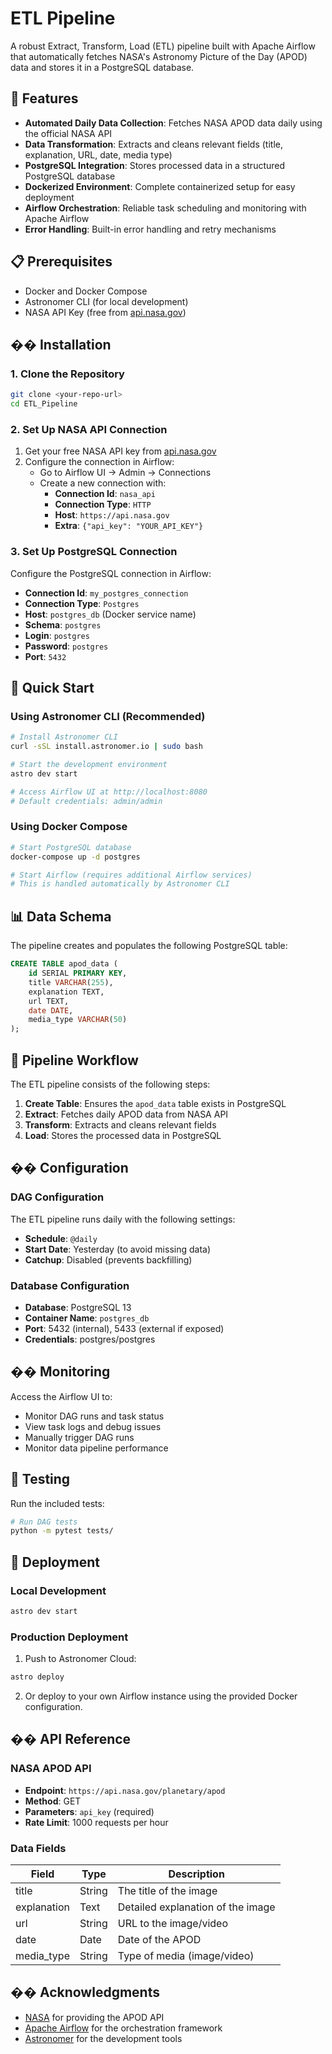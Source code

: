 # ETL Pipeline

A robust Extract, Transform, Load (ETL) pipeline built with Apache Airflow that automatically fetches NASA's Astronomy Picture of the Day (APOD) data and stores it in a PostgreSQL database.

## 🚀 Features

- **Automated Daily Data Collection**: Fetches NASA APOD data daily using the official NASA API
- **Data Transformation**: Extracts and cleans relevant fields (title, explanation, URL, date, media type)
- **PostgreSQL Integration**: Stores processed data in a structured PostgreSQL database
- **Dockerized Environment**: Complete containerized setup for easy deployment
- **Airflow Orchestration**: Reliable task scheduling and monitoring with Apache Airflow
- **Error Handling**: Built-in error handling and retry mechanisms

## 📋 Prerequisites

- Docker and Docker Compose
- Astronomer CLI (for local development)
- NASA API Key (free from [api.nasa.gov](https://api.nasa.gov/))

## ��️ Installation

### 1. Clone the Repository

```bash
git clone <your-repo-url>
cd ETL_Pipeline
```

### 2. Set Up NASA API Connection

1. Get your free NASA API key from [api.nasa.gov](https://api.nasa.gov/)
2. Configure the connection in Airflow:
   - Go to Airflow UI → Admin → Connections
   - Create a new connection with:
     - **Connection Id**: `nasa_api`
     - **Connection Type**: `HTTP`
     - **Host**: `https://api.nasa.gov`
     - **Extra**: `{"api_key": "YOUR_API_KEY"}`

### 3. Set Up PostgreSQL Connection

Configure the PostgreSQL connection in Airflow:
- **Connection Id**: `my_postgres_connection`
- **Connection Type**: `Postgres`
- **Host**: `postgres_db` (Docker service name)
- **Schema**: `postgres`
- **Login**: `postgres`
- **Password**: `postgres`
- **Port**: `5432`

## 🚀 Quick Start

### Using Astronomer CLI (Recommended)

```bash
# Install Astronomer CLI
curl -sSL install.astronomer.io | sudo bash

# Start the development environment
astro dev start

# Access Airflow UI at http://localhost:8080
# Default credentials: admin/admin
```

### Using Docker Compose

```bash
# Start PostgreSQL database
docker-compose up -d postgres

# Start Airflow (requires additional Airflow services)
# This is handled automatically by Astronomer CLI
```

## 📊 Data Schema

The pipeline creates and populates the following PostgreSQL table:

```sql
CREATE TABLE apod_data (
    id SERIAL PRIMARY KEY,
    title VARCHAR(255),
    explanation TEXT,
    url TEXT,
    date DATE,
    media_type VARCHAR(50)
);
```

## 🔄 Pipeline Workflow

The ETL pipeline consists of the following steps:

1. **Create Table**: Ensures the `apod_data` table exists in PostgreSQL
2. **Extract**: Fetches daily APOD data from NASA API
3. **Transform**: Extracts and cleans relevant fields
4. **Load**: Stores the processed data in PostgreSQL


## �� Configuration

### DAG Configuration

The ETL pipeline runs daily with the following settings:
- **Schedule**: `@daily`
- **Start Date**: Yesterday (to avoid missing data)
- **Catchup**: Disabled (prevents backfilling)

### Database Configuration

- **Database**: PostgreSQL 13
- **Container Name**: `postgres_db`
- **Port**: 5432 (internal), 5433 (external if exposed)
- **Credentials**: postgres/postgres

## �� Monitoring

Access the Airflow UI to:
- Monitor DAG runs and task status
- View task logs and debug issues
- Manually trigger DAG runs
- Monitor data pipeline performance

## 🧪 Testing

Run the included tests:

```bash
# Run DAG tests
python -m pytest tests/
```

## 🚀 Deployment

### Local Development

```bash
astro dev start
```

### Production Deployment

1. Push to Astronomer Cloud:
```bash
astro deploy
```

2. Or deploy to your own Airflow instance using the provided Docker configuration.

## �� API Reference

### NASA APOD API

- **Endpoint**: `https://api.nasa.gov/planetary/apod`
- **Method**: GET
- **Parameters**: `api_key` (required)
- **Rate Limit**: 1000 requests per hour

### Data Fields

| Field | Type | Description |
|-------|------|-------------|
| title | String | The title of the image |
| explanation | Text | Detailed explanation of the image |
| url | String | URL to the image/video |
| date | Date | Date of the APOD |
| media_type | String | Type of media (image/video) |


## �� Acknowledgments

- [NASA](https://www.nasa.gov/) for providing the APOD API
- [Apache Airflow](https://airflow.apache.org/) for the orchestration framework
- [Astronomer](https://www.astronomer.io/) for the development tools

